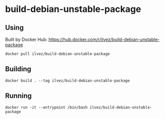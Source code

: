 # build-debian-unstable-package

## Using
Built by Docker Hub: https://hub.docker.com/r/ilvez/build-debian-unstable-package

`docker pull ilvez/build-debian-unstable-package`

## Building
`docker build . --tag ilvez/build-debian-unstable-package`

## Running
`docker run -it --entrypoint /bin/bash ilvez/build-debian-unstable-package`
